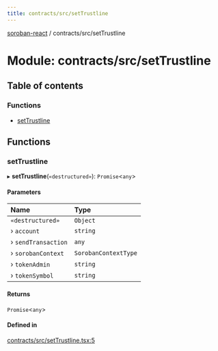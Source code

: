 ```yaml
---
title: contracts/src/setTrustline
---
```

[soroban-react](../README.md) / contracts/src/setTrustline

# Module: contracts/src/setTrustline

## Table of contents

### Functions

- [setTrustline](contracts_src_setTrustline.md#settrustline)

## Functions

### setTrustline

▸ **setTrustline**(`«destructured»`): `Promise`<`any`\>

#### Parameters

| Name | Type |
| :------ | :------ |
| `«destructured»` | `Object` |
| › `account` | `string` |
| › `sendTransaction` | `any` |
| › `sorobanContext` | `SorobanContextType` |
| › `tokenAdmin` | `string` |
| › `tokenSymbol` | `string` |

#### Returns

`Promise`<`any`\>

#### Defined in

[contracts/src/setTrustline.tsx:5](https://github.com/esteblock/soroban-react/blob/bb43fd8/packages/contracts/src/setTrustline.tsx#L5)
